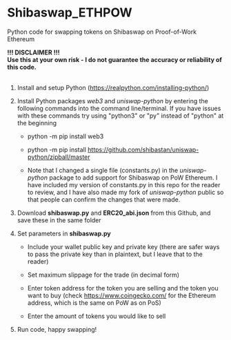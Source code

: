 # Shibaswap_ETHPOW
Python code for swapping tokens on Shibaswap on Proof-of-Work Ethereum

<b>!!! DISCLAIMER !!!</b><br>
<b>Use this at your own risk - I do not guarantee the accuracy or reliability of this code.</b><br>
<br>
    
1. Install and setup Python (https://realpython.com/installing-python/)


2. Install Python packages <i>web3</i> and <i>uniswap-python</i> by entering the following commands into the command line/terminal. If you have issues with these commands try using "python3" or "py" instead of "python" at the beginning


    - python -m pip install web3
    
    - python -m pip install https://github.com/shibastan/uniswap-python/zipball/master
    
    - Note that I changed a single file (constants.py) in the <i>uniswap-python</i> package to add support for Shibaswap on PoW Ethereum. I have included my version of constants.py in this repo for the reader to review, and I have also made my fork of <i>uniswap-python</i> public so that people can confirm the changes that were made.


3. Download <b>shibaswap.py</b> and <b>ERC20_abi.json</b> from this Github, and save these in the same folder


4. Set parameters in <b>shibaswap.py</b>

    - Include your wallet public key and private key (there are safer ways to pass the private key than in plaintext, but I leave that to the reader)
  
    - Set maximum slippage for the trade (in decimal form)
  
    - Enter token address for the token you are selling and the token you want to buy (check https://www.coingecko.com/ for the Ethereum address, which is the same on PoW as on PoS) 
  
    - Enter the amount of tokens you would like to sell


5. Run code, happy swapping!

